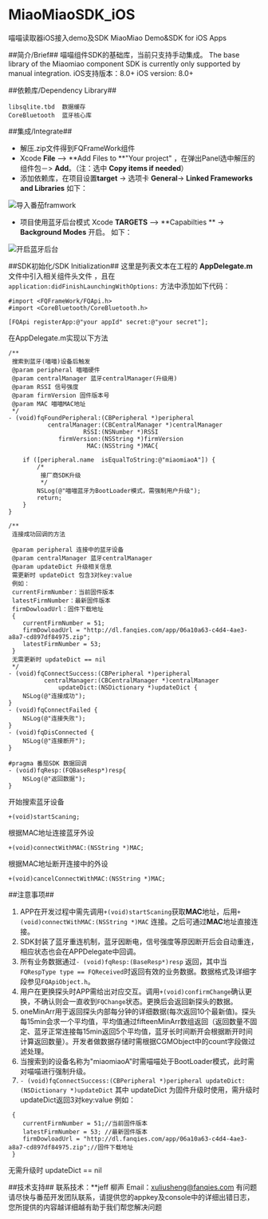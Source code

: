 # MiaoMiaoSDK_iOS
喵喵读取器iOS接入demo及SDK
MiaoMiao Demo&SDK for iOS Apps

##简介/Brief##
喵喵组件SDK的基础库，当前只支持手动集成。
The base library of the Miaomiao component SDK is currently only supported by manual integration.
iOS支持版本：8.0+
iOS version: 8.0+ 

##依赖库/Dependency Library##
```
libsqlite.tbd  数据缓存
CoreBluetooth  蓝牙核心库
```
##集成/Integrate##
- 解压.zip文件得到FQFrameWork组件
- Xcode **File** —> **Add Files to **"Your project" ，在弹出Panel选中解压的组件包－> **Add**。（注：选中 **Copy items if needed**）
- 添加依赖库，在项目设置**target** -> 选项卡 **General**-> **Linked Frameworks and Libraries**
 如下：

![导入番茄framwork](https://static.oschina.net/uploads/img/201711/02175110_FK4p.png "add Libraries")

- 项目使用蓝牙后台模式 Xcode **TARGETS** —> **Capabilties ** -> **Background Modes** 开启。
 如下：

![开启蓝牙后台](https://static.oschina.net/uploads/img/201711/03144056_WRpF.png "Background Modes")

##SDK初始化/SDK Initialization##
这里是列表文本在工程的 **AppDelegate.m** 文件中引入相关组件头文件 ，且在 ```application:didFinishLaunchingWithOptions:``` 方法中添加如下代码：
```
#import <FQFrameWork/FQApi.h>
#import <CoreBluetooth/CoreBluetooth.h>
```
```
[FQApi registerApp:@"your appId" secret:@"your secret"];
```
在AppDelegate.m实现以下方法
```
/**
 搜索到蓝牙(喵喵)设备后触发
 @param peripheral 喵喵硬件
 @param centralManager 蓝牙centralManager(升级用)
 @param RSSI 信号强度
 @param firmVersion 固件版本号
 @param MAC 喵喵MAC地址
 */
- (void)fqFoundPeripheral:(CBPeripheral *)peripheral
           centralManager:(CBCentralManager *)centralManager
                     RSSI:(NSNumber *)RSSI
              firmVersion:(NSString *)firmVersion
                      MAC:(NSString *)MAC{

    if ([peripheral.name  isEqualToString:@"miaomiaoA"]) {
        /*
         接厂商SDK升级
         */
        NSLog(@"喵喵蓝牙为BootLoader模式，需强制用户升级");
        return;
    }
}

/**
 连接成功回调的方法

 @param peripheral 连接中的蓝牙设备
 @param centralManager 蓝牙centralManager
 @param updateDict 升级相关信息
 需更新时 updateDict 包含3对key:value
 例如：
 currentFirmNumber：当前固件版本
 latestFirmNumber：最新固件版本
 firmDowloadUrl：固件下载地址
 {
    currentFirmNumber = 51;
    firmDowloadUrl = "http://dl.fanqies.com/app/06a10a63-c4d4-4ae3-a8a7-cd897df84975.zip";
    latestFirmNumber = 53;
 }
 无需更新时 updateDict == nil
 */
- (void)fqConnectSuccess:(CBPeripheral *)peripheral
          centralManager:(CBCentralManager *)centralManager
              updateDict:(NSDictionary *)updateDict {
    NSLog(@"连接成功");
}
- (void)fqConnectFailed {
    NSLog(@"连接失败");
}
- (void)fqDisConnected {
    NSLog(@"连接断开");
}

#pragma 番茄SDK 数据回调
- (void)fqResp:(FQBaseResp*)resp{
    NSLog(@"返回数据");
}
```
开始搜索蓝牙设备
```
+(void)startScaning;
```
根据MAC地址连接蓝牙外设
```
+(void)connectWithMAC:(NSString *)MAC;
```
根据MAC地址断开连接中的外设
```
+(void)cancelConnectWithMAC:(NSString *)MAC;
```
##注意事项##
1. APP在开发过程中需先调用```+(void)startScaning```获取**MAC**地址，后用```+(void)connectWithMAC:(NSString *)MAC``` 连接。之后可通过**MAC**地址直接连接。
2. SDK封装了蓝牙重连机制，蓝牙因断电，信号强度等原因断开后会自动重连，相应状态也会在APPDelegate中回调。
3. 所有业务数据通过```- (void)fqResp:(BaseResp*)resp``` 返回，其中当 ```FQRespType type == FQReceived```时返回有效的业务数据。数据格式及详细字段参见```FQApiObject.h```。
4. 用户在更换探头时APP需给出对应交互。调用```+(void)confirmChange```确认更换，不确认则会一直收到```FQChange```状态。更换后会返回新探头的数据。
5. oneMinArr用于返回探头内部每分钟的详细数据(每次返回10个最新值)。探头每15min会求一个平均值，平均值通过fifteenMinArr数组返回（返回数量不固定、蓝牙正常连接每15min返回5个平均值，蓝牙长时间断开会根据断开时间计算返回数量）。开发者做数据存储时需根据CGMObject中的count字段做过滤处理。
6. 当搜索到的设备名称为"miaomiaoA"时需喵喵处于BootLoader模式，此时需对喵喵进行强制升级。
7. ```- (void)fqConnectSuccess:(CBPeripheral *)peripheral updateDict:(NSDictionary *)updateDict``` 其中 updateDict 为固件升级时使用，需升级时 updateDict返回3对key:value 
例如：
```
 {
    currentFirmNumber = 51;//当前固件版本
    latestFirmNumber = 53; //最新固件版本
    firmDowloadUrl = "http://dl.fanqies.com/app/06a10a63-c4d4-4ae3-a8a7-cd897df84975.zip";//固件下载地址
 }
```
 无需升级时 updateDict == nil



##技术支持##
联系技术：**jeff 柳声
Email：xuliusheng@fanqies.com
有问题请尽快与番茄开发团队联系，请提供您的appkey及console中的详细出错日志，您所提供的内容越详细越有助于我们帮您解决问题
